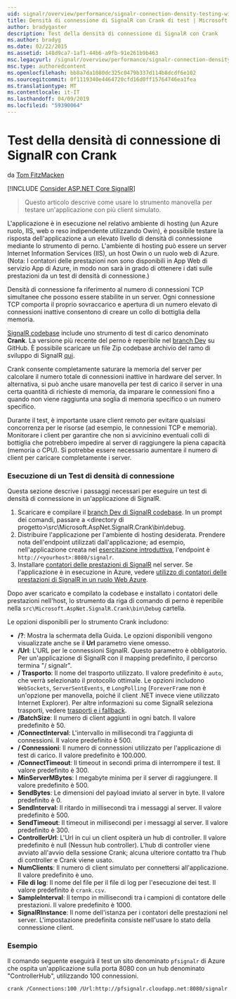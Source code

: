 ```yaml
---
uid: signalr/overview/performance/signalr-connection-density-testing-with-crank
title: Densità di connessione di SignalR con Crank di test | Microsoft Docs
author: bradygaster
description: Test della densità di connessione di SignalR con Crank
ms.author: bradyg
ms.date: 02/22/2015
ms.assetid: 148d9ca7-1af1-44b6-a9fb-91e261b9b463
msc.legacyurl: /signalr/overview/performance/signalr-connection-density-testing-with-crank
msc.type: authoredcontent
ms.openlocfilehash: bb8a7da1080dc325c0479b337d114b8dcdf6e102
ms.sourcegitcommit: 0f1119340e4464720cfd16d0ff15764746ea1fea
ms.translationtype: MT
ms.contentlocale: it-IT
ms.lasthandoff: 04/09/2019
ms.locfileid: "59390064"
---
```

# <a name="signalr-connection-density-testing-with-crank"></a>Test della densità di connessione di SignalR con Crank

da [Tom FitzMacken](https://github.com/tfitzmac)

[!INCLUDE [Consider ASP.NET Core SignalR](~/includes/signalr/signalr-version-disambiguation.md)]

> Questo articolo descrive come usare lo strumento manovella per testare un'applicazione con più client simulato.


L'applicazione è in esecuzione nel relativo ambiente di hosting (un Azure ruolo, IIS, web o reso indipendente utilizzando Owin), è possibile testare la risposta dell'applicazione a un elevato livello di densità di connessione mediante lo strumento di perno. L'ambiente di hosting può essere un server Internet Information Services (IIS), un host Owin o un ruolo web di Azure. (Nota: I contatori delle prestazioni non sono disponibili in App Web di servizio App di Azure, in modo non sarà in grado di ottenere i dati sulle prestazioni da un test di densità di connessione.)

Densità di connessione fa riferimento al numero di connessioni TCP simultanee che possono essere stabilite in un server. Ogni connessione TCP comporta il proprio sovraccarico e apertura di un numero elevato di connessioni inattive consentono di creare un collo di bottiglia della memoria.

[SignalR codebase](https://github.com/signalr/signalr) include uno strumento di test di carico denominato **Crank**. La versione più recente del perno è reperibile nel [branch Dev](https://github.com/SignalR/signalr/tree/dev) su GitHub. È possibile scaricare un file Zip codebase archivio del ramo di sviluppo di SignalR [qui](https://github.com/SignalR/SignalR/archive/dev.zip).

Crank consente completamente saturare la memoria del server per calcolare il numero totale di connessioni inattive in hardware del server. In alternativa, si può anche usare manovella per test di carico il server in una certa quantità di richieste di memoria, da imparare le connessioni fino a quando non viene raggiunta una soglia di memoria specifico o un numero specifico.

Durante il test, è importante usare client remoto per evitare qualsiasi concorrenza per le risorse (ad esempio, le connessioni TCP e memoria). Monitorare i client per garantire che non si avvicinino eventuali colli di bottiglia che potrebbero impedire al server di raggiungere la piena capacità (memoria o CPU). Si potrebbe essere necessario aumentare il numero di client per caricare completamente i server.

### <a name="running-a-connection-density-test"></a>Esecuzione di un Test di densità di connessione

Questa sezione descrive i passaggi necessari per eseguire un test di densità di connessione in un'applicazione di SignalR.

1. Scaricare e compilare il [branch Dev di SignalR codebase](https://github.com/SignalR/SignalR/archive/dev.zip). In un prompt dei comandi, passare a &lt;directory di progetto&gt;\src\Microsoft.AspNet.SignalR.Crank\bin\debug.
2. Distribuire l'applicazione per l'ambiente di hosting desiderata. Prendere nota dell'endpoint utilizzati dall'applicazione; ad esempio, nell'applicazione creata nel [esercitazione introduttiva](../getting-started/tutorial-getting-started-with-signalr.md), l'endpoint è `http://<yourhost>:8080/signalr`.
3. Installare [contatori delle prestazioni di SignalR](signalr-performance.md#perfcounters) nel server. Se l'applicazione è in esecuzione in Azure, vedere [utilizzo di contatori delle prestazioni di SignalR in un ruolo Web Azure](using-signalr-performance-counters-in-an-azure-web-role.md).

Dopo aver scaricato e compilato la codebase e installato i contatori delle prestazioni nell'host, lo strumento da riga di comando di perno è reperibile nella `src\Microsoft.AspNet.SignalR.Crank\bin\Debug` cartella.

Le opzioni disponibili per lo strumento Crank includono:

- **/?**: Mostra la schermata della Guida. Le opzioni disponibili vengono visualizzate anche se il **Url** parametro viene omesso.
- **/Url**: L'URL per le connessioni SignalR. Questo parametro è obbligatorio. Per un'applicazione di SignalR con il mapping predefinito, il percorso termina "/ signalr".
- **/ Trasporto**: Il nome del trasporto utilizzato. Il valore predefinito è `auto`, che verrà selezionato il protocollo ottimale. Le opzioni includono `WebSockets`, `ServerSentEvents`, e `LongPolling` (`ForeverFrame` non è un'opzione per manovella, poiché il client .NET invece viene utilizzato Internet Explorer). Per altre informazioni su come SignalR seleziona trasporti, vedere [trasporti e i fallback](../getting-started/introduction-to-signalr.md#transports).
- **/BatchSize**: Il numero di client aggiunti in ogni batch. Il valore predefinito è 50.
- **/ConnectInterval**: L'intervallo in millisecondi tra l'aggiunta di connessioni. Il valore predefinito è 500.
- **/ Connessioni**: Il numero di connessioni utilizzato per l'applicazione di test di carico. Il valore predefinito è 100.000.
- **/ConnectTimeout**: Il timeout in secondi prima di interrompere il test. Il valore predefinito è 300.
- **MinServerMBytes**: I megabyte minima per il server di raggiungere. Il valore predefinito è 500.
- **SendBytes**: Le dimensioni del payload inviato al server in byte. Il valore predefinito è 0.
- **SendInterval**: Il ritardo in millisecondi tra i messaggi al server. Il valore predefinito è 500.
- **SendTimeout**: Il timeout in millisecondi per i messaggi al server. Il valore predefinito è 300.
- **ControllerUrl**: L'Url in cui un client ospiterà un hub di controller. Il valore predefinito è null (Nessun hub controller). L'hub di controller viene avviato all'avvio della sessione Crank; alcuna ulteriore contatto tra l'hub di controller e Crank viene usato.
- **NumClients**: Il numero di client simulato per connettersi all'applicazione. Il valore predefinito è uno.
- **File di log**: Il nome del file per il file di log per l'esecuzione dei test. Il valore predefinito è `crank.csv`.
- **SampleInterval**: Il tempo in millisecondi tra i campioni di contatore delle prestazioni. Il valore predefinito è 1000.
- **SignalRInstance**: Il nome dell'istanza per i contatori delle prestazioni nel server. L'impostazione predefinita consiste nell'usare lo stato della connessione client.

### <a name="example"></a>Esempio

Il comando seguente eseguirà il test un sito denominato `pfsignalr` di Azure che ospita un'applicazione sulla porta 8080 con un hub denominato "ControllerHub", utilizzando 100 connessioni.

`crank /Connections:100 /Url:http://pfsignalr.cloudapp.net:8080/signalr`
